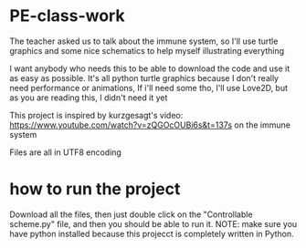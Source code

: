 # PE-class-work
The teacher asked us to talk about the immune system, so I'll use turtle graphics and some nice schematics to help myself illustrating everything

I want anybody who needs this to be able to download the code and use it as easy as possible.
It's all python turtle graphics because I don't really need performance or animations, If i'll need some tho, I'll use Love2D, but as you are reading this, I didn't need it yet

This project is inspired by kurzgesagt's video: https://www.youtube.com/watch?v=zQGOcOUBi6s&t=137s on the immune system

Files are all in UTF8 encoding


# how to run the project
Download all the files, then just double click on the "Controllable scheme.py" file, and then you should be able to run it.
NOTE: make sure you have python installed because this projecct is completely written in Python.